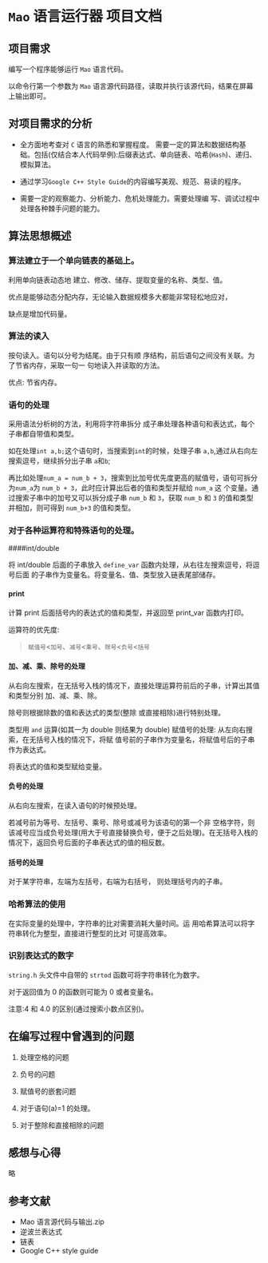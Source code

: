# `Mao` 语言运行器 项目文档

## 项目需求

编写一个程序能够运行 `Mao` 语言代码。

以命令行第一个参数为 `Mao` 语言源代码路径，读取并执行该源代码，结果在屏幕上输出即可。

## 对项目需求的分析

- 全方面地考查对 `C` 语言的熟悉和掌握程度。 需要一定的算法和数据结构基础。包括(仅结合本人代码举例):后缀表达式、单向链表、哈希(`Hash`)、递归、模拟算法。 

- 通过学习`Google C++ Style Guide`的内容编写美观、规范、易读的程序。

- 需要一定的观察能力、分析能力、危机处理能力。需要处理编
写、调试过程中处理各种棘手问题的能力。

## 算法思想概述
 
### 算法建立于一个单向链表的基础上。

利用单向链表动态地 建立、修改、储存、提取变量的名称、类型、值。

优点是能够动态分配内存，无论输入数据规模多大都能非常轻松地应对， 

缺点是增加代码量。

### 算法的读入

按句读入。语句以分号为结尾。由于只有顺 序结构，前后语句之间没有关联。为了节省内存，采取一句一 句地读入并读取的方法。

优点: 节省内存。

### 语句的处理

采用语法分析树的方法，利用将字符串拆分 成子串处理各种语句和表达式，每个子串都自带值和类型。

如在处理`int a,b;`这个语句时，当搜索到`int`的时候，处理子串 `a,b`,通过从右向左搜索逗号，继续拆分出子串 `a`和`b`; 

再比如处理`num_a = num_b + 3`，搜索到比加号优先度更高的赋值号，语句可拆分为`num_a`为 `num_b + 3`，此时应计算出后者的值和类型并赋给 `num_a` 这 个变量。通过搜索子串中的加号又可以拆分成子串 `num_b` 和 `3`，获取 `num_b` 和 `3` 的值和类型并相加，则可得到 `num_b+3` 的值和类型。

### 对于各种运算符和特殊语句的处理。

####int/double

将 int/double 后面的子串放入 `define_var` 函数内处理，从右往左搜索逗号，将逗号后面 的子串作为变量名。将变量名、值、类型放入链表尾部储存。 

#### print

计算 print 后面括号内的表达式的值和类型，并返回至 print_var 函数内打印。

运算符的优先度:

> `赋值号`<`加号`、`减号`<`乘号`、`除号`<`负号`<`括号` 

#### 加、减、乘、除号的处理

从右向左搜索，在无括号入栈的情况下，直接处理运算符前后的子串，计算出其值和类型分别 加、减、乘、除。

除号则根据除数的值和表达式的类型(整除 或直接相除)进行特别处理。

类型用 `and` 运算(如其一为 double 则结果为 double) 赋值号的处理: 从左向右搜索，在无括号入栈的情况下，将赋 值号前的子串作为变量名，将赋值号后的子串作为表达式。

将表达式的值和类型赋给变量。 

#### 负号的处理

从右向左搜索，在读入语句的时候预处理。

若减号前为等号、左括号、乘号、除号或减号为该语句的第一个非 空格字符，则该减号应当成负号处理(用大于号直接替换负号，便于之后处理)。在无括号入栈的情况下，返回负号后面的子串表达式的值的相反数。

#### 括号的处理

对于某字符串，左端为左括号，右端为右括号， 则处理括号内的子串。

### 哈希算法的使用

在实际变量的处理中，字符串的比对需要消耗大量时间。运 用哈希算法可以将字符串转化为整型，直接进行整型的比对 可提高效率。

### 识别表达式的数字

`string.h` 头文件中自带的 `strtod` 函数可将字符串转化为数字。

对于返回值为 0 的函数则可能为 0 或者变量名。

注意:4 和 4.0 的区别(通过搜索小数点区别)。


## 在编写过程中曾遇到的问题

1. 处理空格的问题

2. 负号的问题

3. 赋值号的嵌套问题

4. 对于语句(a)=1 的处理。

5. 对于整除和直接相除的问题

## 感想与心得

略

## 参考文献

-  Mao 语言源代码与输出.zip
- 逆波兰表达式
- 链表
- Google C++ style guide